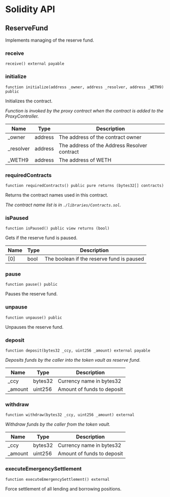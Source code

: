 # Solidity API

## ReserveFund

Implements managing of the reserve fund.

### receive

```solidity
receive() external payable
```

### initialize

```solidity
function initialize(address _owner, address _resolver, address _WETH9) public
```

Initializes the contract.

_Function is invoked by the proxy contract when the contract is added to the ProxyController._

| Name | Type | Description |
| ---- | ---- | ----------- |
| _owner | address | The address of the contract owner |
| _resolver | address | The address of the Address Resolver contract |
| _WETH9 | address | The address of WETH |

### requiredContracts

```solidity
function requiredContracts() public pure returns (bytes32[] contracts)
```

Returns the contract names used in this contract.

_The contract name list is in `./libraries/Contracts.sol`._

### isPaused

```solidity
function isPaused() public view returns (bool)
```

Gets if the reserve fund is paused.

| Name | Type | Description |
| ---- | ---- | ----------- |
| [0] | bool | The boolean if the reserve fund is paused |

### pause

```solidity
function pause() public
```

Pauses the reserve fund.

### unpause

```solidity
function unpause() public
```

Unpauses the reserve fund.

### deposit

```solidity
function deposit(bytes32 _ccy, uint256 _amount) external payable
```

_Deposits funds by the caller into the token vault as reserve fund._

| Name | Type | Description |
| ---- | ---- | ----------- |
| _ccy | bytes32 | Currency name in bytes32 |
| _amount | uint256 | Amount of funds to deposit |

### withdraw

```solidity
function withdraw(bytes32 _ccy, uint256 _amount) external
```

_Withdraw funds by the caller from the token vault._

| Name | Type | Description |
| ---- | ---- | ----------- |
| _ccy | bytes32 | Currency name in bytes32 |
| _amount | uint256 | Amount of funds to deposit |

### executeEmergencySettlement

```solidity
function executeEmergencySettlement() external
```

Force settlement of all lending and borrowing positions.


